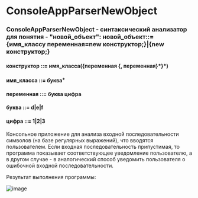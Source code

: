 # ConsoleAppParserNewObject
### ConsoleAppParserNewObject - синтаксический анализатор для понятия - "новой_объект": новой_объект::={имя_классу переменная=new конструктор;}|{new конструктор;}
#### конструктор ::= имя_класса({переменная {, переменная}\*}\*)
#### имя_класса ::= буква<sup>+</sup>
#### переменная ::= буква цифра
#### буква ::= d|e|f
#### цифра ::= 1|2|3
Консольное приложение для анализа входной последовательности символов (на базе регулярных выражений), что вводятся пользователем. 
Если входная последовательность припустимая, то программа показывает соответствующее уведомление пользователю, а в другом случае - в аналогический способ уведомить пользователя о ошибочной входной последовательности.

Результат выполнения программы:

![image](https://user-images.githubusercontent.com/89734639/152863911-e594a96c-64c2-46e1-83af-f42ad3a6a0cd.png)
